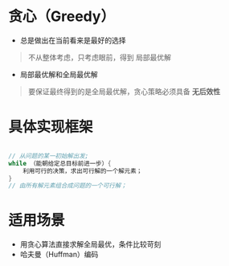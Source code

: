 
# 贪心（Greedy）

+ 总是做出在当前看来是最好的选择
> 不从整体考虑，只考虑眼前，得到 局部最优解

+ 局部最优解和全局最优解
> 要保证最终得到的是全局最优解，贪心策略必须具备 **无后效性**

# 具体实现框架

```java

// 从问题的某一初始解出发;
while （能朝给定总目标前进一步）{ 
	利用可行的决策，求出可行解的一个解元素；
}
// 由所有解元素组合成问题的一个可行解；
```

# 适用场景
+ 用贪心算法直接求解全局最优，条件比较苛刻
+ 哈夫曼（Huffman）编码

